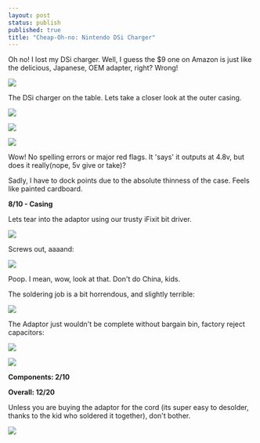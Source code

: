 ```yaml
---
layout: post
status: publish
published: true
title: "Cheap-Oh-no: Nintendo DSi Charger"
---
```


Oh no! I lost my DSi charger. Well, I guess the $9 one on Amazon is just like the delicious, Japanese, OEM adapter, right? Wrong!

![](http://i.imgur.com/56tItYz.jpg)


The DSi charger on the table. Lets take a closer look at the outer casing.

![](http://i.imgur.com/56tItYz.jpg)

![](http://i.imgur.com/Y4xD9HM.jpg)

![](http://i.imgur.com/uVMI2mM.jpg)


Wow! No spelling errors or major red flags. It 'says' it outputs at 4.8v, but does it really(nope, 5v give or take)?

Sadly, I have to dock points due to the absolute thinness of the case. Feels like painted cardboard.

**8/10 - Casing**



Lets tear into the adaptor using our trusty iFixit bit driver.

![](http://i.imgur.com/t1PvWxq.jpg)

Screws out, aaaand:

![](http://i.imgur.com/uVMI2mM.jpg)

Poop. I mean, wow, look at that. Don't do China, kids.

The soldering job is a bit horrendous, and slightly terrible:



![](http://i.imgur.com/u4ZnlSx.jpg)


The Adaptor just wouldn't be complete without bargain bin, factory reject capacitors:


![](http://i.imgur.com/534Spal.jpg)


![](http://i.imgur.com/mMnJ1Uq.jpg)

**Components: 2/10**



**Overall: 12/20**



Unless you are buying the adaptor for the cord (its super easy to desolder, thanks to the kid who soldered it together), don't bother.

![](http://i.imgur.com/zHNGlKH.jpg)